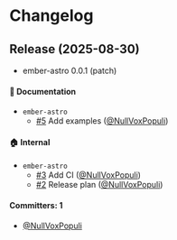 # Changelog

## Release (2025-08-30)

* ember-astro 0.0.1 (patch)

#### :memo: Documentation
* `ember-astro`
  * [#5](https://github.com/universal-ember/ember-astro/pull/5) Add examples ([@NullVoxPopuli](https://github.com/NullVoxPopuli))

#### :house: Internal
* `ember-astro`
  * [#3](https://github.com/universal-ember/ember-astro/pull/3) Add CI ([@NullVoxPopuli](https://github.com/NullVoxPopuli))
  * [#2](https://github.com/universal-ember/ember-astro/pull/2) Release plan ([@NullVoxPopuli](https://github.com/NullVoxPopuli))

#### Committers: 1
- [@NullVoxPopuli](https://github.com/NullVoxPopuli)
